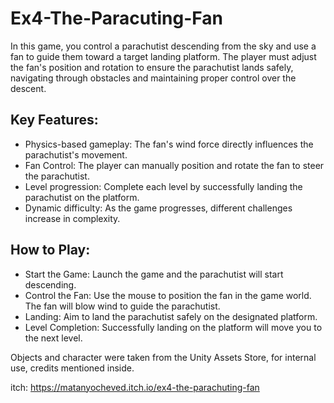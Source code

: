 # Ex4-The-Paracuting-Fan

In this game, you control a parachutist descending from the sky and use a fan to guide them toward a target landing platform. The player must adjust the fan's position and rotation to ensure the parachutist lands safely, navigating through obstacles and maintaining proper control over the descent.

## Key Features:
* Physics-based gameplay: The fan's wind force directly influences the parachutist's movement.
* Fan Control: The player can manually position and rotate the fan to steer the parachutist.
* Level progression: Complete each level by successfully landing the parachutist on the platform.
* Dynamic difficulty: As the game progresses, different challenges increase in complexity.

## How to Play:
* Start the Game: Launch the game and the parachutist will start descending.
* Control the Fan: Use the mouse to position the fan in the game world. The fan will blow wind to guide the parachutist.
* Landing: Aim to land the parachutist safely on the designated platform.
* Level Completion: Successfully landing on the platform will move you to the next level.

Objects and character were taken from the Unity Assets Store, for internal use, credits mentioned inside.

itch: https://matanyocheved.itch.io/ex4-the-parachuting-fan
